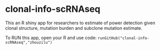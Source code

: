 # clonal-info-scRNAseq
This an R shiny app for researchers to estimate of power detection given clonal structure, mutation burden and subclone mutation estimate.

To RUN this app, open your R and use code:
`runGitHub("clonal-info-scRNAseq","zhouzilu")`
